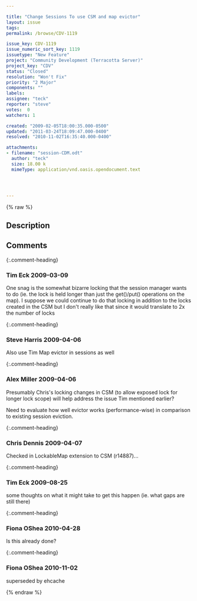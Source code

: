 ```yaml
---

title: "Change Sessions To use CSM and map evictor"
layout: issue
tags: 
permalink: /browse/CDV-1119

issue_key: CDV-1119
issue_numeric_sort_key: 1119
issuetype: "New Feature"
project: "Community Development (Terracotta Server)"
project_key: "CDV"
status: "Closed"
resolution: "Won't Fix"
priority: "2 Major"
components: ""
labels: 
assignee: "teck"
reporter: "steve"
votes:  0
watchers: 1

created: "2009-02-05T18:00:35.000-0500"
updated: "2011-03-24T18:09:47.000-0400"
resolved: "2010-11-02T16:35:40.000-0400"

attachments:
- filename: "session-CDM.odt"
  author: "teck"
  size: 18.00 k
  mimeType: application/vnd.oasis.opendocument.text




---
```


{% raw %}

## Description

<div markdown="1" class="description">



</div>

## Comments


{:.comment-heading}
### **Tim Eck** <span class="date">2009-03-09</span>

<div markdown="1" class="comment">

One snag is the somewhat bizarre locking that the session manager wants to do (ie. the lock is held longer than just the get()/put() operations on the map). I suppose we could continue to do that locking in addition to the locks created in the CSM but I don't really like that since it would translate to 2x the number of locks

</div>


{:.comment-heading}
### **Steve Harris** <span class="date">2009-04-06</span>

<div markdown="1" class="comment">

Also use Tim Map evictor in sessions as well

</div>


{:.comment-heading}
### **Alex Miller** <span class="date">2009-04-06</span>

<div markdown="1" class="comment">

Presumably Chris's locking changes in CSM (to allow exposed lock for longer lock scope) will help address the issue Tim mentioned earlier?

Need to evaluate how well evictor works (performance-wise) in comparison to existing session eviction.  

</div>


{:.comment-heading}
### **Chris Dennis** <span class="date">2009-04-07</span>

<div markdown="1" class="comment">

Checked in LockableMap extension to CSM (r14887)...

</div>


{:.comment-heading}
### **Tim Eck** <span class="date">2009-08-25</span>

<div markdown="1" class="comment">

some thoughts on what it might take to get this happen (ie. what gaps are still there)

</div>


{:.comment-heading}
### **Fiona OShea** <span class="date">2010-04-28</span>

<div markdown="1" class="comment">

Is this already done?

</div>


{:.comment-heading}
### **Fiona OShea** <span class="date">2010-11-02</span>

<div markdown="1" class="comment">

superseded by ehcache

</div>



{% endraw %}
